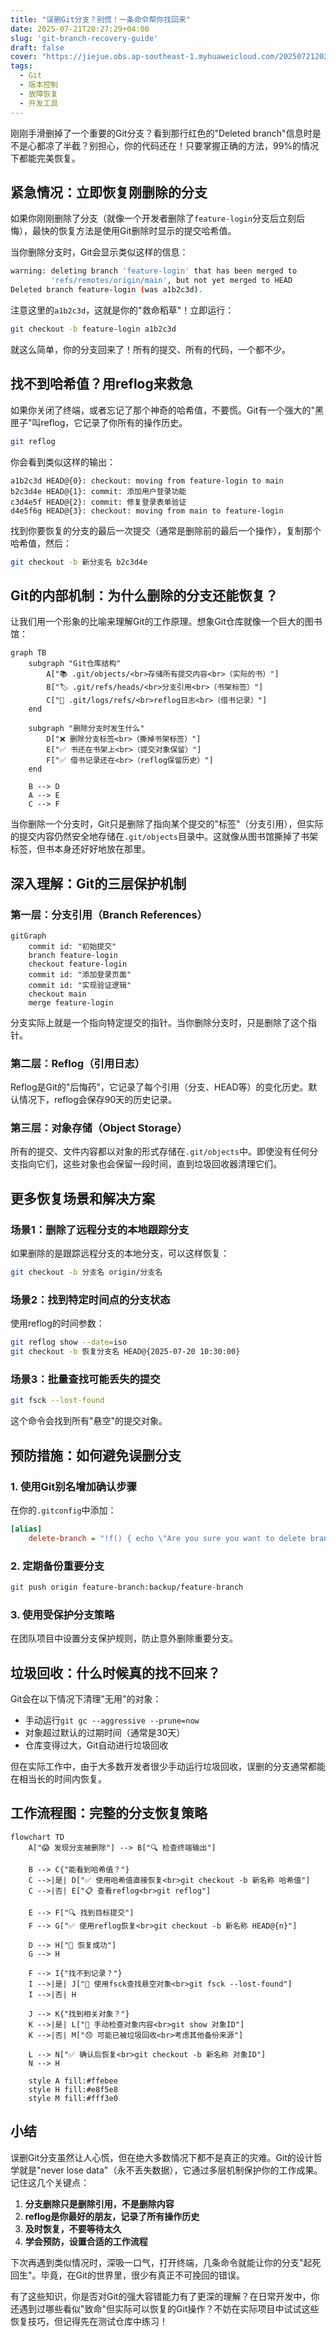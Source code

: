 ```yaml
---
title: "误删Git分支？别慌！一条命令帮你找回来"
date: 2025-07-21T20:27:29+04:00
slug: 'git-branch-recovery-guide'
draft: false
cover: "https://jiejue.obs.ap-southeast-1.myhuaweicloud.com/20250721202856440.webp"
tags:
  - Git
  - 版本控制
  - 故障恢复
  - 开发工具
---
```


刚刚手滑删掉了一个重要的Git分支？看到那行红色的"Deleted branch"信息时是不是心都凉了半截？别担心，你的代码还在！只要掌握正确的方法，99%的情况下都能完美恢复。

<!--more-->

## 紧急情况：立即恢复刚删除的分支

如果你刚刚删除了分支（就像一个开发者删除了`feature-login`分支后立刻后悔），最快的恢复方法是使用Git删除时显示的提交哈希值。

当你删除分支时，Git会显示类似这样的信息：
```bash
warning: deleting branch 'feature-login' that has been merged to
         'refs/remotes/origin/main', but not yet merged to HEAD
Deleted branch feature-login (was a1b2c3d).
```

注意这里的`a1b2c3d`，这就是你的"救命稻草"！立即运行：

```bash
git checkout -b feature-login a1b2c3d
```

就这么简单，你的分支回来了！所有的提交、所有的代码，一个都不少。

## 找不到哈希值？用reflog来救急

如果你关闭了终端，或者忘记了那个神奇的哈希值，不要慌。Git有一个强大的"黑匣子"叫reflog，它记录了你所有的操作历史。

```bash
git reflog
```

你会看到类似这样的输出：
```
a1b2c3d HEAD@{0}: checkout: moving from feature-login to main  
b2c3d4e HEAD@{1}: commit: 添加用户登录功能
c3d4e5f HEAD@{2}: commit: 修复登录表单验证
d4e5f6g HEAD@{3}: checkout: moving from main to feature-login
```

找到你要恢复的分支的最后一次提交（通常是删除前的最后一个操作），复制那个哈希值，然后：

```bash
git checkout -b 新分支名 b2c3d4e
```

## Git的内部机制：为什么删除的分支还能恢复？

让我们用一个形象的比喻来理解Git的工作原理。想象Git仓库就像一个巨大的图书馆：

```mermaid
graph TB
    subgraph "Git仓库结构"
        A["📚 .git/objects/<br>存储所有提交内容<br>（实际的书）"]
        B["🏷️ .git/refs/heads/<br>分支引用<br>（书架标签）"]
        C["📝 .git/logs/refs/<br>reflog日志<br>（借书记录）"]
    end
    
    subgraph "删除分支时发生什么"
        D["❌ 删除分支标签<br>（撕掉书架标签）"]
        E["✅ 书还在书架上<br>（提交对象保留）"]
        F["✅ 借书记录还在<br>（reflog保留历史）"]
    end
    
    B --> D
    A --> E  
    C --> F
```

当你删除一个分支时，Git只是删除了指向某个提交的"标签"（分支引用），但实际的提交内容仍然安全地存储在`.git/objects`目录中。这就像从图书馆撕掉了书架标签，但书本身还好好地放在那里。

## 深入理解：Git的三层保护机制

### 第一层：分支引用（Branch References）
```mermaid
gitGraph
    commit id: "初始提交"
    branch feature-login
    checkout feature-login
    commit id: "添加登录页面"
    commit id: "实现验证逻辑"
    checkout main
    merge feature-login
```

分支实际上就是一个指向特定提交的指针。当你删除分支时，只是删除了这个指针。

### 第二层：Reflog（引用日志）
Reflog是Git的"后悔药"，它记录了每个引用（分支、HEAD等）的变化历史。默认情况下，reflog会保存90天的历史记录。

### 第三层：对象存储（Object Storage）
所有的提交、文件内容都以对象的形式存储在`.git/objects`中。即使没有任何分支指向它们，这些对象也会保留一段时间，直到垃圾回收器清理它们。

## 更多恢复场景和解决方案

### 场景1：删除了远程分支的本地跟踪分支
如果删除的是跟踪远程分支的本地分支，可以这样恢复：
```bash
git checkout -b 分支名 origin/分支名
```

### 场景2：找到特定时间点的分支状态
使用reflog的时间参数：
```bash
git reflog show --date=iso
git checkout -b 恢复分支名 HEAD@{2025-07-20 10:30:00}
```

### 场景3：批量查找可能丢失的提交
```bash
git fsck --lost-found
```

这个命令会找到所有"悬空"的提交对象。

## 预防措施：如何避免误删分支

### 1. 使用Git别名增加确认步骤
在你的`.gitconfig`中添加：
```ini
[alias]
    delete-branch = "!f() { echo \"Are you sure you want to delete branch '$1'? (y/N)\"; read -r response; if [[ \"$response\" =~ ^[Yy]$ ]]; then git branch -d \"$1\"; else echo \"Cancelled.\"; fi; }; f"
```

### 2. 定期备份重要分支
```bash
git push origin feature-branch:backup/feature-branch
```

### 3. 使用受保护分支策略
在团队项目中设置分支保护规则，防止意外删除重要分支。

## 垃圾回收：什么时候真的找不回来？

Git会在以下情况下清理"无用"的对象：
- 手动运行`git gc --aggressive --prune=now`
- 对象超过默认的过期时间（通常是30天）
- 仓库变得过大，Git自动进行垃圾回收

但在实际工作中，由于大多数开发者很少手动运行垃圾回收，误删的分支通常都能在相当长的时间内恢复。

## 工作流程图：完整的分支恢复策略

```mermaid
flowchart TD
    A["😱 发现分支被删除"] --> B["🔍 检查终端输出"]
    
    B --> C{"能看到哈希值？"}
    C -->|是| D["✅ 使用哈希值直接恢复<br>git checkout -b 新名称 哈希值"]
    C -->|否| E["📋 查看reflog<br>git reflog"]
    
    E --> F["🔍 找到目标提交"]
    F --> G["✅ 使用reflog恢复<br>git checkout -b 新名称 HEAD@{n}"]
    
    D --> H["🎉 恢复成功"]
    G --> H
    
    F --> I{"找不到记录？"}
    I -->|是| J["🔧 使用fsck查找悬空对象<br>git fsck --lost-found"]
    I -->|否| H
    
    J --> K{"找到相关对象？"}
    K -->|是| L["📝 手动检查对象内容<br>git show 对象ID"]
    K -->|否| M["😞 可能已被垃圾回收<br>考虑其他备份来源"]
    
    L --> N["✅ 确认后恢复<br>git checkout -b 新名称 对象ID"]
    N --> H
    
    style A fill:#ffebee
    style H fill:#e8f5e8
    style M fill:#fff3e0
```

## 小结

误删Git分支虽然让人心慌，但在绝大多数情况下都不是真正的灾难。Git的设计哲学就是"never lose data"（永不丢失数据），它通过多层机制保护你的工作成果。记住这几个关键点：

1. **分支删除只是删除引用，不是删除内容**
2. **reflog是你最好的朋友，记录了所有操作历史**  
3. **及时恢复，不要等待太久**
4. **学会预防，设置合适的工作流程**

下次再遇到类似情况时，深吸一口气，打开终端，几条命令就能让你的分支"起死回生"。毕竟，在Git的世界里，很少有真正不可挽回的错误。

有了这些知识，你是否对Git的强大容错能力有了更深的理解？在日常开发中，你还遇到过哪些看似"致命"但实际可以恢复的Git操作？不妨在实际项目中试试这些恢复技巧，但记得先在测试仓库中练习！
